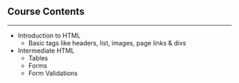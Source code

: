 ## Course Contents
---
 - Introduction to HTML
   - Basic tags like headers, list, images, page links & divs
 - Intermediate HTML
   - Tables
   - Forms 
   - Form Validations

